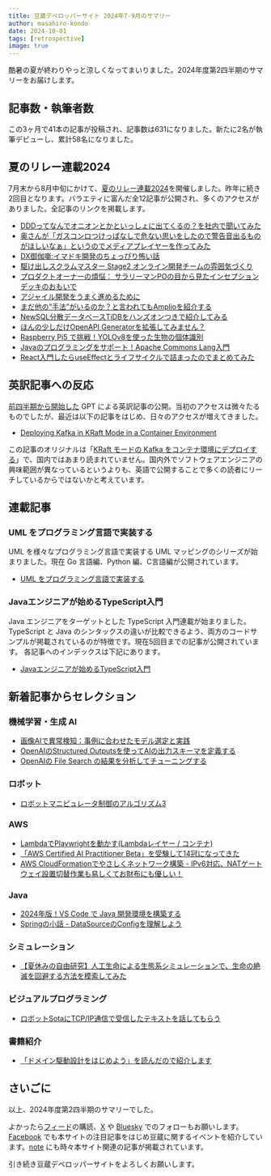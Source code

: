 ```yaml
---
title: 豆蔵デベロッパーサイト 2024年7-9月のサマリー
author: masahiro-kondo
date: 2024-10-01
tags: [retrospective]
image: true
---
```


酷暑の夏が終わりやっと涼しくなってまいりました。2024年度第2四半期のサマリーをお届けします。

## 記事数・執筆者数
この3ヶ月で41本の記事が投稿され、記事数は631になりました。新たに2名が執筆デビューし、累計58名になりました。

## 夏のリレー連載2024
7月末から8月中旬にかけて、[夏のリレー連載2024](/events/season/2024-summer/)を開催しました。昨年に続き2回目となります。バラエティに富んだ全12記事が公開され、多くのアクセスがありました。全記事のリンクを掲載します。

- [DDDってなんでオニオンとかといっしょに出てくるの？を社内で聞いてみた](/blogs/2024/07/29/why-ddd-onion/)
- [奥さんが「ガスコンロつけっぱなしで危ない思いをしたので警告音出るものがほしいなぁ」というのでメディアプレイヤーを作ってみた](/blogs/2024/07/30/simple-media-player/)
- [DX御伽噺:イマドキ開発のちょっぴり怖い話](/blogs/2024/07/31/recent-scary-stories/)
- [駆け出しスクラムマスター Stage2 オンライン開発チームの雰囲気づくり](/blogs/2024/08/01/fledgling-scrum-master-stage2/)
- [プロダクトオーナーの煩悩： サラリーマンPOの目から見たインセプションデッキのおもいで](/agile/agile-po-complaints_02/)
- [アジャイル開発をうまく進めるために](/blogs/2024/08/05/cognitive-load/)
- [まだ他の”手法”がいるのか？と言われてもAmplioを紹介する](/blogs/2024/08/06/whatisamplio/)
- [NewSQL分散データベースTiDBをハンズオンつきで紹介してみる](/blogs/2024/08/07/tidb_intro/)
- [ほんの少しだけOpenAPI Generatorを拡張してみません？](/blogs/2024/08/08/openapi-generator-constraints/)
- [Raspberry Pi5 で挑戦！YOLOv8を使った生物の個体識別](/blogs/2024/08/09/rpi5-indivisual-recognintion/)
- [Javaのプログラミングをサポート！Apache Commons Lang入門](/blogs/2024/08/12/apatche_commons_lang/)
- [React入門したらuseEffectとライフサイクルで詰まったのでまとめてみた](/blogs/2024/08/13/react_useeffect/)

## 英訳記事への反応
[前四半期から開始した](/blogs/2024/07/01/2024-1q-retrospective/#英訳版記事の公開) GPT による英訳記事の公開。当初のアクセスは微々たるものでしたが、最近は以下の記事をはじめ、日々のアクセスが増えてきました。

- [Deploying Kafka in KRaft Mode in a Container Environment](/blogs/2024/06/24/kafka-kraft-mode-in-containers/)

この記事のオリジナルは「[KRaft モードの Kafka をコンテナ環境にデプロイする](/blogs/2024/06/24/kafka-kraft-mode-in-containers/)」で、国内ではあまり読まれていません。国内外でソフトウェアエンジニアの興味範囲が異なっているというよりも、英語で公開することで多くの読者にリーチしているからではないかと考えています。

## 連載記事

### UML をプログラミング言語で実装する
UML を様々なプログラミング言語で実装する UML マッピングのシリーズが始まりました。現在 Go 言語編、Python 編、C言語編が公開されています。

- [UML をプログラミング言語で実装する](/modeling/#uml-をプログラミング言語で実装する)

### Javaエンジニアが始めるTypeScript入門
Java エンジニアをターゲットとした TypeScript 入門連載が始まりました。TypeScript と Java のシンタックスの違いが比較できるよう、両方のコードサンプルが掲載されているのが特徴です。現在5回目までの記事が公開されています。 各記事へのインデックスは下記にあります。

- [Javaエンジニアが始めるTypeScript入門](/frontend/#javaエンジニアが始めるtypescript入門)

## 新着記事からセレクション

### 機械学習・生成 AI

- [画像AIで異常検知：事例に合わせたモデル選定と実践](/blogs/2024/07/10/anomalydetection/)
- [OpenAIのStructured Outputsを使ってAIの出力スキーマを定義する](/blogs/2024/08/10/openai-structured-output-intro/)
- [OpenAIの File Search の結果を分析してチューニングする](/blogs/2024/09/14/openai-filesearch-tuning/)

### ロボット
- [ロボットマニピュレータ制御のアルゴリズム3](/robotics/manip-algo3/manip-algo3/)

### AWS
- [LambdaでPlaywrightを動かす(Lambdaレイヤー / コンテナ)](/blogs/2024/07/19/lambda-playwright-container-tips/)
- [「AWS Certified AI Practitioner Beta」を受験して14冠になってきた](/blogs/2024/09/26/aws-certified-ai-practitioner/)
- [AWS CloudFormationでやさしくネットワーク構築 - IPv6対応、NATゲートウェイ設置切替作業も易しくてお財布にも優しい！](/blogs/2024/09/27/aws_cfn_network_ipv6/)

### Java
- [2024年版！VS Code で Java 開発環境を構築する](/blogs/2024/07/18/write-java-with-vscode-2024/)
- [Springの小話 - DataSourceのConfigを理解しよう](/blogs/2024/09/29/spring-datasource-config/)

### シミュレーション
- [【夏休みの自由研究】人工生命による生態系シミュレーションで、生命の絶滅を回避する方法を模索してみた](/blogs/2024/08/21/boid_life_simulation/)

### ビジュアルプログラミング
- [ロボットSotaにTCP/IP通信で受信したテキストを話してもらう](/blogs/2024/09/03/sota-tcp-serve/)

### 書籍紹介
- [「ドメイン駆動設計をはじめよう」を読んだので紹介します](/blogs/2024/08/15/book-learning-domain-driven-design/)

## さいごに
以上、2024年度第2四半期のサマリーでした。

よかったら[フィード](/feed/)の購読、[X](https://x.com/MamezouDev) や [Bluesky](https://bsky.app/profile/mamezoudev.bsky.social) でのフォローもお願いします。[Facebook](https://www.facebook.com/mamezou.jp) でも本サイトの注目記事をはじめ豆蔵に関するイベントを紹介しています。[note](https://note.com/mamezou_info) にも時々本サイト関連の記事が掲載されています。

引き続き豆蔵デベロッパーサイトをよろしくお願いします。
